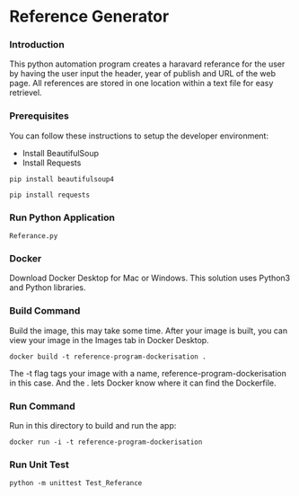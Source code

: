 # Reference Generator

### Introduction
This python automation program creates a haravard referance for the user by having the user input the header, year of publish and URL of the web page. All references are stored in one location within a text file for easy retrievel.

### Prerequisites

You can follow these instructions to setup the developer environment:

- Install BeautifulSoup
- Install Requests

```
pip install beautifulsoup4
```

```
pip install requests
```

### Run Python Application
```
Referance.py
```

### Docker
Download Docker Desktop for Mac or Windows. This solution uses Python3 and Python libraries.<br/>

### Build Command

Build the image, this may take some time. After your image is built, you can view your image in the Images tab in Docker Desktop.
```
docker build -t reference-program-dockerisation .
```
The -t flag tags your image with a name, reference-program-dockerisation in this case. And the . lets Docker know where it can find the Dockerfile.

### Run Command

Run in this directory to build and run the app:
```
docker run -i -t reference-program-dockerisation
```

### Run Unit Test
```
python -m unittest Test_Referance
```
